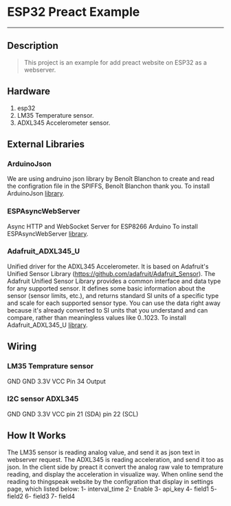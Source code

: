# ESP32 Preact Example
----
## Description
> This project is an example for add preact website on ESP32 as a webserver.

## Hardware
1. esp32
2. LM35 Temperature sensor.
3. ADXL345 Accelerometer sensor.

## External Libraries

### ArduinoJson
We are using andruino json library by Benoît Blanchon to create and read the configration file in the SPIFFS, Benoît Blanchon thank you. To install ArduinoJson [library](https://github.com/bblanchon/ArduinoJson).

### ESPAsyncWebServer
Async HTTP and WebSocket Server for ESP8266 Arduino
To install ESPAsyncWebServer [library](https://github.com/me-no-dev/ESPAsyncWebServer#espasyncwebserver).

### Adafruit_ADXL345_U
Unified driver for the ADXL345 Accelerometer. It is based on Adafruit's Unified Sensor Library (https://github.com/adafruit/Adafruit_Sensor).
The Adafruit Unified Sensor Library provides a common interface and data type for any supported sensor. It defines some basic information about the sensor (sensor limits, etc.), and returns standard SI units of a specific type and scale for each supported sensor type.
You can use the data right away because it's already converted to SI units that you understand and can compare, rather than meaningless values like 0..1023.
To install Adafruit_ADXL345_U [library](https://github.com/adafruit/Adafruit_ADXL345).

## Wiring

### LM35 Temprature sensor
GND         GND
3.3V        VCC
Pin 34      Output

### I2C sensor ADXL345
GND         GND
3.3V        VCC
pin 21      (SDA)
pin 22      (SCL)

## How It Works
The LM35 sensor is reading analog value, and send it as json text in webserver request. The ADXL345 is reading acceleration, and send it too as json. 
In the client side by preact it convert the analog raw vale to temprature reading, and display the acceleration in visualize way. When online send the reading to thingspeak website by the configration that display in settings page, which listed below:
1-  interval_time
2-  Enable
3-  api_key
4-  field1
5-  field2
6-  field3
7-  field4
